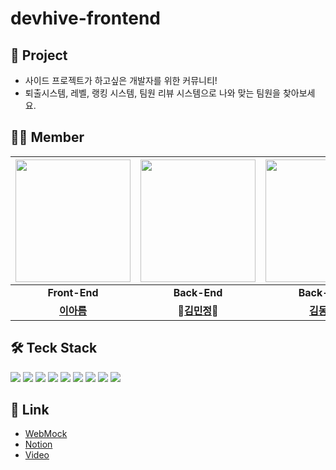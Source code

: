 # devhive-frontend

## 🚩 Project

- 사이드 프로젝트가 하고싶은 개발자를 위한 커뮤니티!
- 퇴출시스템, 레벨, 랭킹 시스템, 팀원 리뷰 시스템으로 나와 맞는 팀원을 찾아보세요.

## 🙆‍♂ Member

| <img src="https://github.com/zerobase-devee/.github/assets/99658884/83a6acd1-3e8d-494b-a61f-75244c76b4be" width="184" height="196"/> | <img src="https://github.com/zerobase-devee/.github/assets/99658884/851fa7fc-76e4-44c9-afe6-5e9db8a7d796" width="184" height="196"/> | <img src="https://github.com/zerobase-devee/.github/assets/99658884/82c1f61e-f037-4121-8f4f-7c32330a56d6" width="184" height="196"/> | <img src="https://github.com/zerobase-devee/.github/assets/99658884/22446ae6-b495-4f54-b93a-b568f4cfd8d1" width="184" height="196"/> |
| :----------------------------------------------------------------------------------------------------------------------------------: | :----------------------------------------------------------------------------------------------------------------------------------: | :----------------------------------------------------------------------------------------------------------------------------------: | :----------------------------------------------------------------------------------------------------------------------------------: |
|                                                            **Front-End**                                                             |                                                             **Back-End**                                                             |                                                             **Back-End**                                                             |                                                             **Back-End**                                                             |
|                                               **[이아름](https://github.com/aahreum)**                                               |                                            **👑[김민정](https://github.com/mingkiii)👑**                                             |                                             **[김동역](https://github.com/Ameri-Kano)**                                              |                                             **[김재윤](https://github.com/JaeYooooon)**                                              |

## 🛠 Teck Stack

<img src="https://img.shields.io/badge/Next.js-000000?style=flat-square&logo=Next.js&logoColor=white"></a>
<img src="https://img.shields.io/badge/typescript-000000?style=flat-square&logo=typescript&logoColor=3178C6"></a>
<img src="https://img.shields.io/badge/CSS Modules-000000?style=flat-square&logo=cssmodules&logoColor=white"></a>
<img src="https://img.shields.io/badge/axios-000000?style=flat-square&logo=axios&logoColor=5A29E4"> </a>
<img src="https://img.shields.io/badge/Recoil-000000?style=flat-square&logo=Recoil&logoColor=2573f6"> </a>
<img src="https://img.shields.io/badge/reactquery-000000?style=flat-square&logo=reactquery&logoColor=FF4154"></a>
<img src="https://img.shields.io/badge/STOMPJS-000000?style=flat-square&logo=STOMPJS&logoColor=white"/></a>
<img src="https://img.shields.io/badge/Figma-000000?style=flat-square&logo=Figma&logoColor=F24E1E"> </a>
<img src="https://img.shields.io/badge/vercel-000000?style=flat-square&logo=vercel&logoColor=white"></a>

## 🔗 Link

- [WebMock](https://devhive-frontend.vercel.app/)
- [Notion](https://ahahahahreum.notion.site/devHive-56ec93db92ac416aa1004edbaa923ab1?pvs=4)
- [Video](https://www.youtube.com/watch?v=pBoW2U9gNpI)
